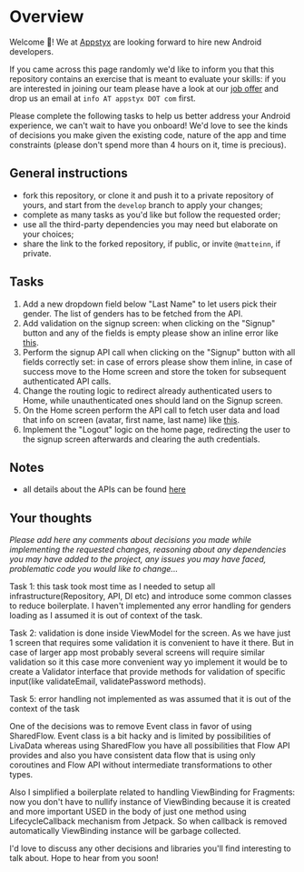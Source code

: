 # Overview
Welcome 👋!
We at [Appstyx](https://appstyx.com) are looking forward to hire new Android developers.

If you came across this page randomly we'd like to inform you that this repository contains an exercise that is meant to evaluate your skills: if you are interested in joining our team please have a look at our [job offer](https://androidjobs.io/jobs/android-developer-b6282a3a52) and drop us an email at `info AT appstyx DOT com` first.

Please complete the following tasks to help us better address your Android experience, we can't wait to have you onboard! We'd love to see the kinds of decisions you make given the existing code, nature of the app and time constraints (please don't spend more than 4 hours on it, time is precious).

## General instructions
- fork this repository, or clone it and push it to a private repository of yours, and start from the `develop` branch to apply your changes;
- complete as many tasks as you'd like but follow the requested order;
- use all the third-party dependencies you may need but elaborate on your choices;
- share the link to the forked repository, if public, or invite `@matteinn`, if private.

## Tasks
1. Add a new dropdown field below "Last Name" to let users pick their gender. The list of genders has to be fetched from the API.
2. Add validation on the signup screen: when clicking on the "Signup" button and any of the fields is empty please show an inline error like [this](docs/validation.jpg).
3. Perform the signup API call when clicking on the "Signup" button with all fields correctly set: in case of errors please show them inline, in case of success move to the Home screen and store the token for subsequent authenticated API calls.
4. Change the routing logic to redirect already authenticated users to Home, while unauthenticated ones should land on the Signup screen.
5. On the Home screen perform the API call to fetch user data and load that info on screen (avatar, first name, last name) like [this](docs/user.jpg).
6. Implement the "Logout" logic on the home page, redirecting the user to the signup screen afterwards and clearing the auth credentials.

## Notes
- all details about the APIs can be found [here](docs/API.md)

## Your thoughts
_Please add here any comments about decisions you made while implementing the requested changes, reasoning about any dependencies you may have added to the project, any issues you may have faced, problematic code you would like to change..._

Task 1: this task took most time as I needed to setup all infrastructure(Repository, API, DI etc) and introduce some common classes to reduce boilerplate. I haven't implemented any error handling for genders loading as I assumed it is out of context of the task.

Task 2: validation is done inside ViewModel for the screen. As we have just 1 screen that requires some validation it is convenient to have it there. But in case of larger app most probably several screens will require similar validation so it this case more convenient way yo implement it would be to create a Validator interface that provide methods for validation of specific input(like validateEmail, validatePassword methods).

Task 5: error handling not implemented as was assumed that it is out of the context of the task

One of the decisions was to remove Event class in favor of using SharedFlow. Event class is a bit hacky and is limited by possibilities of LivaData whereas using SharedFlow you have all possibilities that Flow API provides and also you have consistent data flow that is using only coroutines and Flow API without intermediate transformations to other types.

Also I simplified a boilerplate related to handling ViewBinding for Fragments: now you don't have to nullify instance of ViewBinding because it is created and more important USED in the body of just one method using LifecycleCallback mechanism from Jetpack. So when callback is removed automatically ViewBinding instance will be garbage collected.

I'd love to discuss any other decisions and libraries you'll find interesting to talk about. Hope to hear from you soon!
